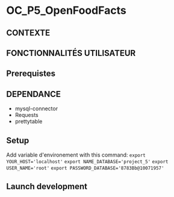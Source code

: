 # OC_P5_OpenFoodFacts
## CONTEXTE

## FONCTIONNALITÉS UTILISATEUR

## Prerequistes

## DEPENDANCE

* mysql-connector
* Requests
* prettytable

## Setup

Add variable d'environement with this command:
```export YOUR_HOST='localhost'```
```export NAME_DATABASE='project_5'```
```export USER_NAME='root'```
```export PASSWORD_DATABASE='8783Bb@10071957'```

## Launch development
